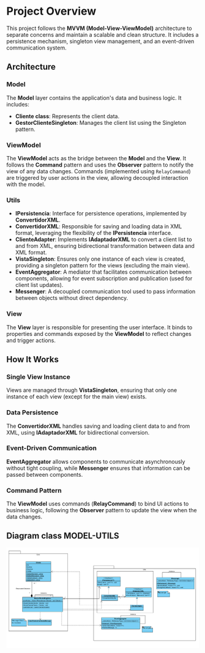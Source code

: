 # Project Overview
This project follows the **MVVM (Model-View-ViewModel)** architecture to separate concerns and maintain a scalable and clean structure. It includes a persistence mechanism, singleton view management, and an event-driven communication system.

## Architecture

### Model
The **Model** layer contains the application's data and business logic. It includes:
- **Cliente class**: Represents the client data.
- **GestorClienteSingleton**: Manages the client list using the Singleton pattern.

### ViewModel
The **ViewModel** acts as the bridge between the **Model** and the **View**. It follows the **Command** pattern and uses the **Observer** pattern to notify the view of any data changes. Commands (implemented using `RelayCommand`) are triggered by user actions in the view, allowing decoupled interaction with the model.

### Utils

- **IPersistencia**: Interface for persistence operations, implemented by **ConvertidorXML**.
- **ConvertidorXML**: Responsible for saving and loading data in XML format, leveraging the flexibility of the **IPersistencia** interface.
- **ClienteAdapter**: Implements **IAdaptadorXML** to convert a client list to and from XML, ensuring bidirectional transformation between data and XML format.
- **VistaSingleton**: Ensures only one instance of each view is created, providing a singleton pattern for the views (excluding the main view).
- **EventAggregator**: A mediator that facilitates communication between components, allowing for event subscription and publication (used for client list updates).
- **Messenger**: A decoupled communication tool used to pass information between objects without direct dependency.

### View
The **View** layer is responsible for presenting the user interface. It binds to properties and commands exposed by the **ViewModel** to reflect changes and trigger actions.

## How It Works

### Single View Instance
Views are managed through **VistaSingleton**, ensuring that only one instance of each view (except for the main view) exists.

### Data Persistence
The **ConvertidorXML** handles saving and loading client data to and from XML, using **IAdaptadorXML** for bidirectional conversion.

### Event-Driven Communication
**EventAggregator** allows components to communicate asynchronously without tight coupling, while **Messenger** ensures that information can be passed between components.

### Command Pattern
The **ViewModel** uses commands (**RelayCommand**) to bind UI actions to business logic, following the **Observer** pattern to update the view when the data changes.

## Diagram class MODEL-UTILS
![Class Diagram](Assets/ArquitecturaModelUtils.png)

